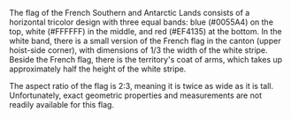 The flag of the French Southern and Antarctic Lands consists of a horizontal tricolor design with three equal bands: blue (#0055A4) on the top, white (#FFFFFF) in the middle, and red (#EF4135) at the bottom. In the white band, there is a small version of the French flag in the canton (upper hoist-side corner), with dimensions of 1/3 the width of the white stripe. Beside the French flag, there is the territory's coat of arms, which takes up approximately half the height of the white stripe.

The aspect ratio of the flag is 2:3, meaning it is twice as wide as it is tall. Unfortunately, exact geometric properties and measurements are not readily available for this flag.